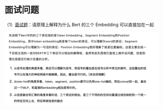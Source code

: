 # 面试问题

（1）[面试题](https://mp.weixin.qq.com/s/qXELioIqe7JBgQlt8qNjsg)：请原理上解释为什么 Bert 的三个 Embedding 可以直接加在一起

![image-20241219224857255](images/image-20241219224857255.png)
